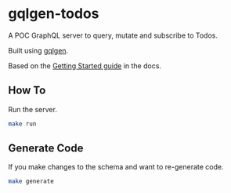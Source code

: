 # gqlgen-todos

A POC GraphQL server to query, mutate and subscribe to Todos.

Built using [gqlgen](https://github.com/99designs/gqlgen).

Based on the [Getting Started guide](https://gqlgen.com/getting-started/)
in the docs.

## How To

Run the server.

```bash
make run
```

## Generate Code

If you make changes to the schema and want to re-generate code.

```bash
make generate
```

